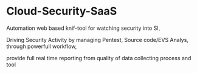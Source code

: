 # Cloud-Security-SaaS
Automation web based knif-tool for watching security into SI,

Driving Security Activity by managing Pentest, Source code/EVS Analys, through powerfull workflow,

provide full real time reporting from quality of data collecting process and tool
